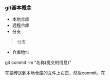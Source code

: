### git基本概念
- 本地仓库
- 远程仓库
- 分支
> 分支
- 仓库地址



git commit -m "名称(提交的信息)"


在要传送到本地仓库的文件上右击，然后commit，在
